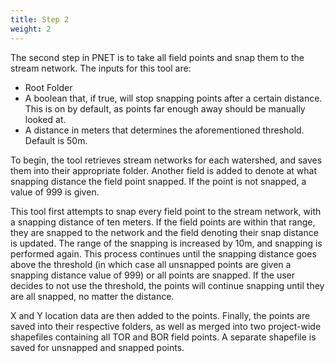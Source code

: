 ```yaml
---
title: Step 2
weight: 2
---
```


The second step in PNET is to take all field points and snap them to the stream network. The inputs for this tool are:



- Root Folder
- A boolean that, if true, will stop snapping points after a certain distance. This is on by default, as points far enough away should be manually looked at.
-  A distance in meters that determines the aforementioned threshold. Default is 50m.



To begin, the tool retrieves stream networks for each watershed, and saves them into their appropriate folder. Another field is added to denote at what snapping distance the field point snapped. If the point is not snapped, a value of 999 is given.

This tool first attempts to snap every field point to the stream network, with a snapping distance of ten meters. If the field points are within that range, they are snapped to the network and the field denoting their snap distance is updated. The range of the snapping is increased by 10m, and snapping is performed again. This process continues until the snapping distance goes above the threshold (in which case all unsnapped points are given a snapping distance value of 999) or all points are snapped. If the user decides to not use the threshold, the points will continue snapping until they are all snapped, no matter the distance. 

X and Y location data are then added to the points. Finally, the points are saved into their respective folders, as well as merged into two project-wide shapefiles containing all TOR and BOR field points. A separate shapefile is saved for unsnapped and snapped points.